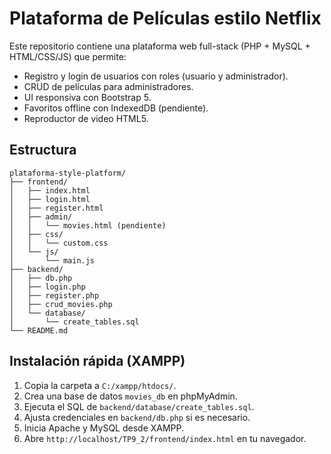 # Plataforma de Películas estilo Netflix

Este repositorio contiene una plataforma web full-stack (PHP + MySQL + HTML/CSS/JS) que permite:

* Registro y login de usuarios con roles (usuario y administrador).
* CRUD de películas para administradores.
* UI responsiva con Bootstrap 5.
* Favoritos offline con IndexedDB (pendiente).
* Reproductor de video HTML5.

## Estructura
```
plataforma-style-platform/
├── frontend/
│   ├── index.html
│   ├── login.html
│   ├── register.html
│   ├── admin/
│   │   └── movies.html (pendiente)
│   ├── css/
│   │   └── custom.css
│   └── js/
│       └── main.js
├── backend/
│   ├── db.php
│   ├── login.php
│   ├── register.php
│   ├── crud_movies.php
│   └── database/
│       └── create_tables.sql
└── README.md
```

## Instalación rápida (XAMPP)
1. Copia la carpeta a `C:/xampp/htdocs/`.
2. Crea una base de datos `movies_db` en phpMyAdmin.
3. Ejecuta el SQL de `backend/database/create_tables.sql`.
4. Ajusta credenciales en `backend/db.php` si es necesario.
5. Inicia Apache y MySQL desde XAMPP.
6. Abre `http://localhost/TP9_2/frontend/index.html` en tu navegador.
